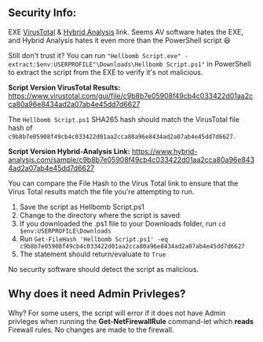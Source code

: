 ## Security Info:

EXE [VirusTotal](https://www.virustotal.com/gui/file/07726452dce8bba953ab48fb313a56a5a08c902958106bfe22d6e155b77d4d56) & [Hybrid Analysis](https://www.hybrid-analysis.com/sample/07726452dce8bba953ab48fb313a56a5a08c902958106bfe22d6e155b77d4d56) link. Seems AV software hates the EXE, and Hybrid Analysis hates it even more than the PowerShell script 😆

Still don't trust it? You can run ``"Hellbomb Script.exe" -extract:$env:USERPROFILE"\Downloads\Hellbomb Script.ps1"`` in PowerShell to extract the script from the EXE to verify it's not malicious.

**Script Version VirusTotal Results:** https://www.virustotal.com/gui/file/c9b8b7e05908f49cb4c033422d01aa2cca80a96e8434ad2a07ab4e45dd7d6627

The ``Hellbomb Script.ps1`` SHA265 hash should match the VirusTotal file hash of ``c9b8b7e05908f49cb4c033422d01aa2cca80a96e8434ad2a07ab4e45dd7d6627``.

**Script Version Hybrid-Analysis Link:** https://www.hybrid-analysis.com/sample/c9b8b7e05908f49cb4c033422d01aa2cca80a96e8434ad2a07ab4e45dd7d6627

You can compare the File Hash to the Virus Total link to ensure that the Virus Total results match the file you're attempting to run.

1. Save the script as Hellbomb Script.ps1
2. Change to the directory where the script is saved
3. If you downloaded the .ps1 file to your Downloads folder, run ``cd $env:USERPROFILE\Downloads``
4. Run ``Get-FileHash 'Hellbomb Script.ps1' -eq c9b8b7e05908f49cb4c033422d01aa2cca80a96e8434ad2a07ab4e45dd7d6627``
5. The statement should return/evaluate to ``True``

No security software should detect the script as malicious.

## Why does it need Admin Privleges?
Why? For some users, the script will error if it does not have Admin privleges when running the **Get-NetFirewallRule** command-let which **reads** Firewall rules. No changes are made to the firewall.
